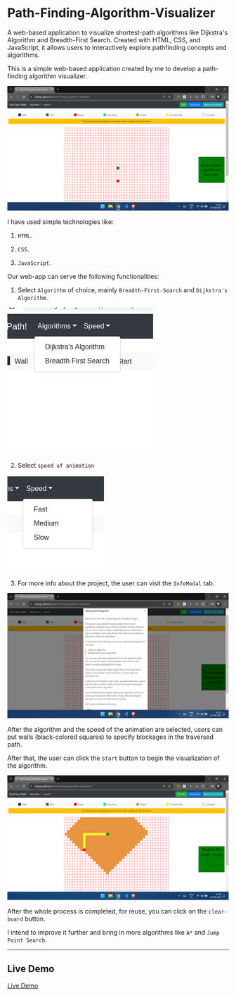 # Path-Finding-Algorithm-Visualizer
A web-based application to visualize shortest-path algorithms like Dijkstra's Algorithm and Breadth-First Search. Created with HTML, CSS, and JavaScript, it allows users to interactively explore pathfinding concepts and algorithms.

This is a simple web-based application created by me to develop a path-finding algorithm visualizer.

<img src="images/webview.png">

I have used simple technologies like:

1. `HTML`.

2. `CSS`.

3. `JavaScript`.

Our web-app can serve the following functionalities:

1. Select `Algorithm` of choice, mainly `Breadth-First-Search` and `Dijkstra's Algorithm`.

<img src="images/algorithms.png">

2. Select `speed of animation`

<img src="images/speed.png">

3. For more info about the project, the user can visit the `InfoModal` tab.

<img src="images/infomodal.png">

After the algorithm and the speed of the animation are selected, users can put walls (black-colored squares) to specify blockages in the traversed path.

After that, the user can click the `Start` button to begin the visualization of the algorithm.

<img src="images/visual.png">

After the whole process is completed, for reuse, you can click on the `clear-board` button.

I intend to improve it further and bring in more algorithms like `A*` and `Jump Point Search`.

---
## Live Demo

[Live Demo](https://c0deyy.github.io/Path-Finding-Algorithm-Visualizer/)
